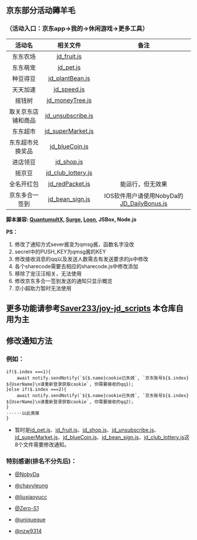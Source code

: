 
## 京东部分活动薅羊毛
### （活动入口：京东app->我的->休闲游戏->更多工具）

| 活动名 |  相关文件 | 备注 |
| :----: | :----: | :----: |
| 东东农场 | [jd_fruit.js](jd_fruit.js) |    |
| 东东萌宠 | [jd_pet.js](jd_pet.js) |    |
| 种豆得豆 | [jd_plantBean.js](jd_plantBean.js) |    |
| 天天加速 | [jd_speed.js](jd_speed.js) |    |
| 摇钱树 | [jd_moneyTree.js](jd_moneyTree.js) |    |
| 取关京东店铺和商品 | [jd_unsubscribe.js](jd_unsubscribe.js) |    |
| 东东超市 | [jd_superMarket.js](jd_superMarket.js) |    |
| 东东超市兑换奖品 | [jd_blueCoin.js](jd_blueCoin.js) |    |
| 进店领豆 | [jd_shop.js](jd_shop.js) |    |
| 摇京豆 | [jd_club_lottery.js](jd_club_lottery.js) |    |
| 全名开红包 | [jd_redPacket.js](jd_redPacket.js) | 能运行，但无效果 |
| 京东多合一签到 | [jd_bean_sign.js](jd_bean_sign.js) | IOS软件用户请使用NobyDa的 [JD_DailyBonus.js](https://raw.githubusercontent.com/NobyDa/Script/master/JD-DailyBonus/JD_DailyBonus.js) |

**脚本兼容: [QuantumultX](https://apps.apple.com/us/app/quantumult-x/id1443988620), [Surge](https://apps.apple.com/us/app/surge-4/id1442620678), [Loon](https://apps.apple.com/us/app/loon/id1373567447), JSBox, Node.js**

**PS：**
1.  修改了通知方式sever酱变为qmsg酱，函数名字没改
2.  secret中的PUSH_KEY为qmsg酱的KEY
3.  修改接收消息的qq以及发送人数需去有发送要求的js中修改
4.  各个sharecode需要去相应的sharecode.js中修改添加
5.  移除了宠汪汪相关，无法使用
6.  修改京东多合一签到发送的通知只显示概览
7.  京小超助力暂时无法使用

## 更多功能请参考[Saver233/joy-jd_scripts](https://github.com/Saver233/joy-jd_scripts)  本仓库自用为主

## 修改通知方法
### 例如：
	if($.index ===1){
		await notify.sendNotify(`${$.name}cookie已失效`, `京东账号${$.index} ${UserName}\n请重新登录获取cookie`, 你需要接收的qq1);
	}else if($.index ===2){
		await notify.sendNotify(`${$.name}cookie已失效`, `京东账号${$.index} ${UserName}\n请重新登录获取cookie`, 你需要接收的qq2);
	}
	······以此类推
	}
	
  - 暂时是[jd_pet.js](jd_pet.js)、[jd_fruit.js](jd_fruit.js)、[jd_shop.js](jd_shop.js)、[jd_unsubscribe.js](jd_unsubscribe.js)、[jd_superMarket.js](jd_superMarket.js)、[jd_blueCoin.js](jd_blueCoin.js)、[jd_bean_sign.js](jd_bean_sign.js)、[jd_club_lottery.js](jd_club_lottery.js)这8个文件需要修改通知。


### 特别感谢(排名不分先后)：
* [@NobyDa](https://github.com/NobyDa)

* [@chavyleung](https://github.com/chavyleung)

* [@liuxiaoyucc](https://github.com/liuxiaoyucc)

* [@Zero-S1](https://github.com/Zero-S1)

* [@uniqueque](https://github.com/uniqueque)

* [@nzw9314](https://github.com/nzw9314)
